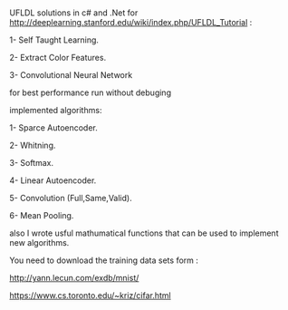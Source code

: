 # 

UFLDL solutions in c# and .Net for  http://deeplearning.stanford.edu/wiki/index.php/UFLDL_Tutorial :

1- Self Taught Learning.

2- Extract Color Features.

3- Convolutional Neural Network

for best performance run without debuging

implemented algorithms:

1- Sparce Autoencoder.

2- Whitning.

3- Softmax.

4- Linear Autoencoder.

5- Convolution (Full,Same,Valid).

6- Mean Pooling.

also I wrote usful mathumatical functions that can be used to implement new algorithms.

You need to download the training data sets form :

http://yann.lecun.com/exdb/mnist/

https://www.cs.toronto.edu/~kriz/cifar.html
